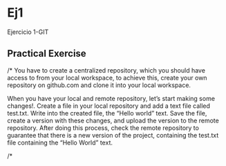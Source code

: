 # Ej1
Ejercicio 1-GIT
## Practical Exercise

/* You have to create a centralized repository, which you should have access to from your local workspace, to achieve this, create your own repository on github.com and clone it into your local workspace. 

When you have your local and remote repository, let’s start making some changes!. Create a file in your local repository and add a text file called test.txt. Write into the created file, the  “Hello world” text. Save the file, create a version with these changes, and upload the version to the remote repository. After doing this process, check the remote repository to guarantee that there is a new version of the project, containing the test.txt file containing the “Hello World” text.

/*
